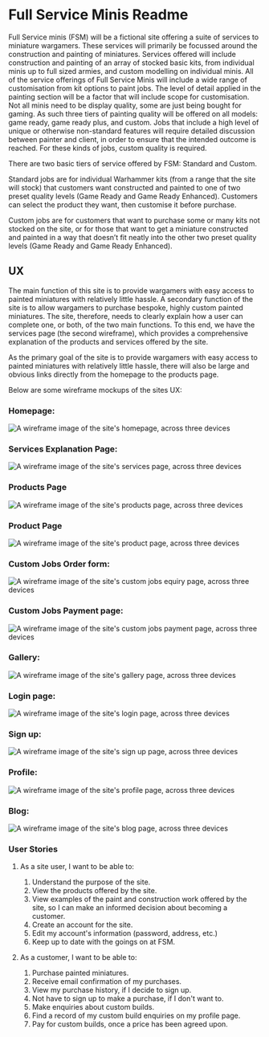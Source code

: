 # Full Service Minis Readme

Full Service minis (FSM) will be a fictional site offering a suite of services to miniature wargamers. These services will primarily be focussed around the construction and painting of miniatures. Services offered will include construction and painting of an array of stocked basic kits, from individual minis up to full sized armies, and custom modelling on individual minis. All of the service offerings of Full Service Minis will include a wide range of customisation from kit options to paint jobs. The level of detail applied in the painting section will be a factor that will include scope for customisation. Not all minis need to be display quality, some are just being bought for gaming. As such three tiers of painting quality will be offered on all models: game ready, game ready plus, and custom. Jobs that include a high level of unique or otherwise non-standard features will require detailed discussion between painter and client, in order to ensure that the intended outcome is reached. For these kinds of jobs, custom quality is required.

There are two basic tiers of service offered by FSM: Standard and Custom. 

Standard jobs are for individual Warhammer kits (from a range that the site will stock) that customers want constructed and painted to one of two preset quality levels (Game Ready and Game Ready Enhanced). Customers can select the product they want, then customise it before purchase.

Custom jobs are for customers that want to purchase some or many kits not stocked on the site, or for those that want to get a miniature constructed and painted in a way that doesn’t fit neatly into the other two preset quality levels (Game Ready and Game Ready Enhanced).

## UX

The main function of this site is to provide wargamers with easy access to painted miniatures with relatively little hassle. A secondary function of the site is to allow wargamers to purchase bespoke, highly custom painted miniatures. The site, therefore, needs to clearly explain how a user can complete one, or both, of the two main functions. To this end, we have the services page (the second wireframe), which provides a comprehensive explanation of the products and services offered by the site. 

As the primary goal of the site is to provide wargamers with easy access to painted miniatures with relatively little hassle, there will also be large and obvious links directly from the homepage to the products page.

Below are some wireframe mockups of the sites UX:


### Homepage:
![A wireframe image of the site's homepage, across three devices](media/wireframes/homepage.png)
### Services Explanation Page:
![A wireframe image of the site's services page, across three devices](media/wireframes/services.png)
### Products Page
![A wireframe image of the site's products page, across three devices](media/wireframes/products.png)
### Product Page
![A wireframe image of the site's product page, across three devices](media/wireframes/product-page.png)
### Custom Jobs Order form:
![A wireframe image of the site's custom jobs equiry page, across three devices](media/wireframes/custom-order-form.png)
### Custom Jobs Payment page:
![A wireframe image of the site's custom jobs payment page, across three devices](media/wireframes/custom-job-payment-page.png)
### Gallery:
![A wireframe image of the site's gallery page, across three devices](media/wireframes/gallery.png)
### Login page:
![A wireframe image of the site's login page, across three devices](media/wireframes/login.png)
### Sign up:
![A wireframe image of the site's sign up page, across three devices](media/wireframes/sign-up.png)
### Profile:
![A wireframe image of the site's profile page, across three devices](media/wireframes/profile-page.png)
### Blog:
![A wireframe image of the site's blog page, across three devices](media/wireframes/blog.png)

### User Stories

1. As a site user, I want to be able to:
    1. Understand the purpose of the site.
    1. View the products offered by the site.
    1. View examples of the paint and construction work offered by the site, so I can make an informed decision about becoming a customer. 
    1. Create an account for the site.
    1. Edit my account's information (password, address, etc.)
    1. Keep up to date with the goings on at FSM.

1. As a customer, I want to be able to:
    1. Purchase painted miniatures.
    1. Receive email confirmation of my purchases.
    1. View my purchase history, if I decide to sign up.
    1. Not have to sign up to make a purchase, if I don't want to.
    1. Make enquiries about custom builds.
    1. Find a record of my custom build enquiries on my profile page.
    1. Pay for custom builds, once a price has been agreed upon.
